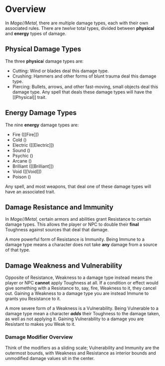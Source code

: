 # Overview 
In *Mage//Metal,* there are multiple damage types, each with their own associated rules. There are *twelve* total types, divided between **physical** and **energy** types of damage. 
## Physical Damage Types
The three **physica**l damage types are:
- Cutting: Wind or blades deal this damage type. 
- Crushing: Hammers and other forms of blunt trauma deal this damage type.
- Piercing: Bullets, arrows, and other fast-moving, small objects deal this damage type. 
Any spell that deals these damage types will have the [[Physical]] trait.

## Energy Damage Types 
The nine **energy** damage types are:
- Fire ([[Fire]])
- Cold ()
- Electric ([[Electric]])
- Sound ()
- Psychic ()
- Arcane ()
- Brilliant ([[Brilliant]])
- Void ([[Void]])
- Poison ()

Any spell, and most weapons, that deal one of these damage types will have an associated trait.

## Damage Resistance and Immunity 
In *Mage//Metal,* certain armors and abilities grant Resistance to certain damage types. This allows the player or NPC to double their **final** Toughness against sources that deal that damage. 

A more powerful form of Resistance is Immunity. Being Immune to a damage type means a character does not take **any** damage from a source of that type. 

## Damage Weakness and Vulnerability 
Opposite of Resistance, Weakness to a damage type instead means the player or NPC **cannot** apply Toughness at all. If a condition or effect would give something with a Resistance to, say, fire, Weakness to it, they cancel out. Gaining a Weakness to a damage type you are instead Immune to grants you Resistance to it.

A more severe form of a Weakness is a Vulnerability. Being Vulnerable to a damage type mean a character ***adds*** their Toughness to the damage taken, as well as not applying it. Gaining Vulnerability to a damage you are Resistant to makes you Weak to it. 

### Damage Modifier Overview
Think of the modifiers as a sliding scale; Vulnerability and Immunity are the outermost bounds, with Weakness and Resistance as interior bounds and unmodified damage values sit in the center.  